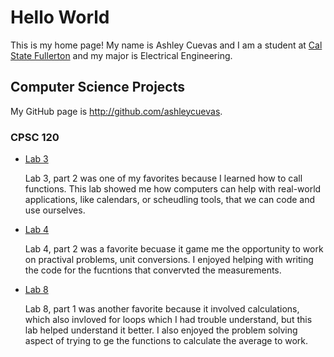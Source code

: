 # Hello World

This is my home page! My name is Ashley Cuevas and I am a student at [Cal State Fullerton](http://www.fullerton.edu/) and my major is Electrical Engineering.

## Computer Science Projects

My GitHub page is http://github.com/ashleycuevas.

### CPSC 120

* [Lab 3](https://github.com/cpsc-spring-2025/cpsc-120-lab-03-sam-ashley-andrew)
    
    Lab 3, part 2 was one of my favorites because I learned how to call functions.
    This lab showed me how computers can help with real-world applications, like
    calendars, or scheudling tools, that we can code and use ourselves.

* [Lab 4](https://github.com/cpsc-spring-2025/cpsc-120-lab-04-sam_ashley)

    Lab 4, part 2 was a favorite becuase it game me the opportunity to work on
    practival problems, unit conversions. I enjoyed helping with writing the
    code for the fucntions that convervted the measurements.

* [Lab 8](https://github.com/cpsc-spring-2025/cpsc-120-lab-08-ashley-and-gabriel-and-chris)

    Lab 8, part 1 was another favorite because it involved calculations, which also
    invloved for loops which I had trouble understand, but this lab helped understand
    it better. I also enjoyed the problem solving aspect of trying to ge the functions to
    calculate the average to work.

